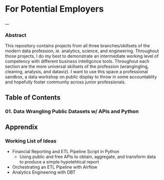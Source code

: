 # For Potential Employers
__

### Abstract
This repository contains projects from all three branches/skillsets of the modern data profession, ie. analytics, science, and engineering. Throughout those projects, I do my best to demonstrate an intermediate working level of competency with different business intelligcnce tools. Throughout each section are the more universal skillsets of the profession (wrangingling, cleaning, analysis, and dataviz). I want to use this space a professional sandbox, a data workshop on public display to throw in some accountablity and hopefully foster community across junior professionals.

## Table of Contents



### 01. Data Wrangling Public Datasets w/ APIs and Python



## Apprendix

### Working List of Ideas
- Financial Reporting and ETL Pipeline Script in Python
  - Using public and free APIs to obtain, aggregate, and transform data to produce a simple hypotehtical report
- Orchestrating an ETL Pipeline with Airflow
- Analytics Engineering with DBT
